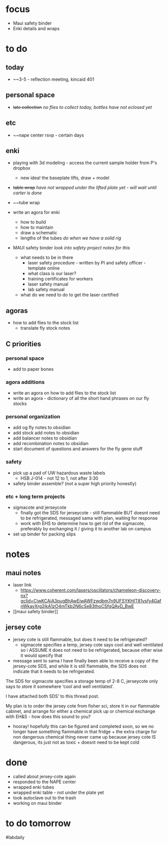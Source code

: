 # focus
- Maui safety binder
- Enki details and wraps
# to do

## today
- ~~3-5 - reflection meeting, kincaid 401
## personal space
- ~~late collection~~ *no flies to collect today, bottles have not eclosed yet*
## etc 
- ~~nape center rsvp - certain days
## enki
- playing with 3d modeling - access the current sample holder from P's dropbox
	- new idea! the baseplate lifts, draw + model

- ~~table wrap~~ *have not wrapped under the lifted plate yet - will wait until carter is done*
- ~~tube wrap

- write an agora for enki
	- how to build 
	- how to maintain
	- draw a schematic
	- lengths of the tubes *do when we have a solid rig*

- MAUI safety binder *look into safety project notes for this*
	- what needs to be in there
		- laser safety procedure - written by PI and safety officer - template online
		- what class is our laser?
		- training certificates for workers
		- laser safety manual
		- lab safety manual
	- what do we need to do to get the laser certified
## agoras
- how to add flies to the stock list
	- translate fly stock notes
## C priorities 
### personal space
- add to paper bones
### agora additions
- write an agora on how to add flies to the stock list
- write an agora - dictionary of all the short hand phrases on our fly stocks
### personal organization
- add og fly notes to obsidian
- add stock add notes to obsidian
- add balancer notes to obsidian
- add recombination notes to obsidian
- start document of questions and answers for the fly gene stuff
### safety
- pick up a pad of UW hazardous waste labels 
	- HSB J-014 - not 12 to 1, not after 3:30
- safety binder assemble? (not a super high priority honestly)
### etc + long term projects
- sigmacote and jerseycote
	- finally got the SDS for jerseycote - still flammable BUT doesnt need to be refrigerated, messaged sama with plan, waiting for response
	- work with EHS to determine how to get rid of the sigmacote, preferably by exchanging it / giving it to another lab on campus
- set up binder for packing slips
# notes
## maui notes
- laser link
	- https://www.coherent.com/lasers/oscillators/chameleon-discovery-nx?gclid=CjwKCAiA3pugBhAwEiwAWFzwdbm7n9UFSYKHIT81vsfy4GafnWkavXrg2jkA1zO4mTkb2N6cSe83thoCSfgQAvD_BwE
- [[maui safety binder]]

## jersey cote
- jersey cote is still flammable, but does it need to be refrigerated?
	- sigmacote specifies a temp, jersey cote says cool and well ventilated so i ASSUME it does not need to be refrigerated, because other wise it would specify that
- message sent to sama
I have finally been able to receive a copy of the jersey-cote SDS, and while it is still flammable, the SDS does not indicate that it needs to be refrigerated.

The SDS for sigmacote specifies a storage temp of 2-8 C, jerseycote only says to store it somewhere ‘cool and well ventilated’.

I have attached both SDS’ to this thread post.

My plan is to order the jersey cote from fisher sci, store it in our flammable cabinet, and arrange for either a chemical pick up or chemical exchange with EH&S - how does this sound to you?

- hooray! hopefully this can be figured and completed soon, so we no longer have something flammable in that fridge + the extra charge for non dangerous chemical thing never came up because jersey cote IS dangerous, its just not as toxic + doesnt need to be kept cold
# done
- called about jersey-cote again
- responded to the NAPE center
- wrapped enki tubes 
- wrapped enki table - not under the plate yet
- took autoclave out to the trash
- working on maui binder
# to do tomorrow

#labdaily 